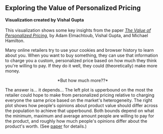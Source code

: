 ## Exploring the Value of Personalized Pricing 
**Visualization created by Vishal Gupta**
<br>
<br>
This visualization shows some key insights
from the paper [*The Value of Personalized Pricing*](http://faculty.marshall.usc.edu/Vishal-Gupta/Papers/PersonalizedPricing.pdf), by Adam Elmachtoub, Vishal Gupta, and Michael Hamilton.

Many online retailers try to use your cookies and browser history to learn about you.  When you want to buy something, they can use that information to charge you a custom, personalized price based on how much they think you're willing to pay. If they do it well, they could (theoretically) make more money.

<center>
 *But how much more??*
</center>

The answer is... it depends... The left plot is upperbound on the most the retailer could hope to make from personalized pricing relative to charging everyone the same price based on the market's heterogeneity.  The right plot shows how people's opinions about product value should differ across the population to achieve that upperbound.  Both bounds depend on what the minimum, maximum and average amount people are willing to pay for the product, and roughly how much people's opinions differ about the product's worth.  (See [paper](http://faculty.marshall.usc.edu/Vishal-Gupta/Papers/PersonalizedPricing.pdf) for details.)
